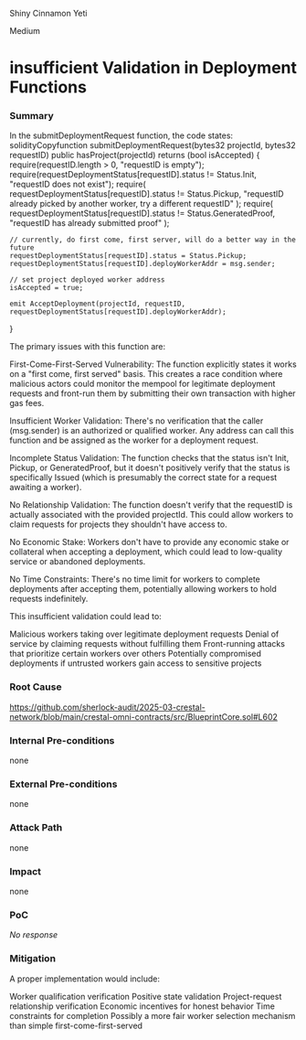Shiny Cinnamon Yeti

Medium

# insufficient Validation in Deployment Functions

### Summary


In the submitDeploymentRequest function, the code states:
solidityCopyfunction submitDeploymentRequest(bytes32 projectId, bytes32 requestID)
    public
    hasProject(projectId)
    returns (bool isAccepted)
{
    require(requestID.length > 0, "requestID is empty");
    require(requestDeploymentStatus[requestID].status != Status.Init, "requestID does not exist");
    require(
        requestDeploymentStatus[requestID].status != Status.Pickup,
        "requestID already picked by another worker, try a different requestID"
    );
    require(
        requestDeploymentStatus[requestID].status != Status.GeneratedProof, "requestID has already submitted proof"
    );

    // currently, do first come, first server, will do a better way in the future
    requestDeploymentStatus[requestID].status = Status.Pickup;
    requestDeploymentStatus[requestID].deployWorkerAddr = msg.sender;

    // set project deployed worker address
    isAccepted = true;

    emit AcceptDeployment(projectId, requestID, requestDeploymentStatus[requestID].deployWorkerAddr);
}


The primary issues with this function are:

First-Come-First-Served Vulnerability: The function explicitly states it works on a "first come, first served" basis. This creates a race condition where malicious actors could monitor the mempool for legitimate deployment requests and front-run them by submitting their own transaction with higher gas fees.

Insufficient Worker Validation: There's no verification that the caller (msg.sender) is an authorized or qualified worker. Any address can call this function and be assigned as the worker for a deployment request.

Incomplete Status Validation: The function checks that the status isn't Init, Pickup, or GeneratedProof, but it doesn't positively verify that the status is specifically Issued (which is presumably the correct state for a request awaiting a worker).

No Relationship Validation: The function doesn't verify that the requestID is actually associated with the provided projectId. This could allow workers to claim requests for projects they shouldn't have access to.

No Economic Stake: Workers don't have to provide any economic stake or collateral when accepting a deployment, which could lead to low-quality service or abandoned deployments.

No Time Constraints: There's no time limit for workers to complete deployments after accepting them, potentially allowing workers to hold requests indefinitely.

This insufficient validation could lead to:

Malicious workers taking over legitimate deployment requests
Denial of service by claiming requests without fulfilling them
Front-running attacks that prioritize certain workers over others
Potentially compromised deployments if untrusted workers gain access to sensitive projects





### Root Cause

https://github.com/sherlock-audit/2025-03-crestal-network/blob/main/crestal-omni-contracts/src/BlueprintCore.sol#L602

### Internal Pre-conditions

none

### External Pre-conditions

none

### Attack Path

none

### Impact

none

### PoC

_No response_

### Mitigation

A proper implementation would include:

Worker qualification verification
Positive state validation
Project-request relationship verification
Economic incentives for honest behavior
Time constraints for completion
Possibly a more fair worker selection mechanism than simple first-come-first-served
